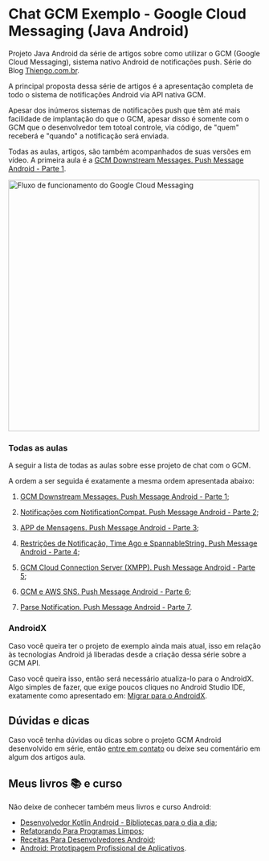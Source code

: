 # Chat GCM Exemplo - Google Cloud Messaging (Java Android)

Projeto Java Android da série de artigos sobre como utilizar o GCM (Google Cloud Messaging), sistema nativo Android de notificações push. Série do Blog [Thiengo.com.br](https://www.thiengo.com.br).

A principal proposta dessa série de artigos é a apresentação completa de todo o sistema de notificações Android via API nativa GCM.

Apesar dos inúmeros sistemas de notificações push que têm até mais facilidade de implantação do que o GCM, apesar disso é somente com o GCM que o desenvolvedor tem totoal controle, via código, de "quem" receberá e "quando" a notificação será enviada.

Todas as aulas, artigos, são também acompanhados de suas versões em vídeo. A primeira aula é a [GCM Downstream Messages. Push Message Android - Parte 1](https://www.thiengo.com.br/gcm-downstream-messages-push-message-android-parte-1).

<img src="https://www.thiengo.com.br/img/post/facebook/650-366/iomg08iiv2j4lc78upnirs2k604648e8a5670fd437a87920eeb9140b94.png" width="500" alt="Fluxo de funcionamento do Google Cloud Messaging">

### Todas as aulas

A seguir a lista de todas as aulas sobre esse projeto de chat com o GCM.

A ordem a ser seguida é exatamente a mesma ordem apresentada abaixo:

1. [GCM Downstream Messages. Push Message Android - Parte 1](https://www.thiengo.com.br/gcm-downstream-messages-push-message-android-parte-1);

2. [Notificações com NotificationCompat. Push Message Android - Parte 2](https://www.thiengo.com.br/notificacoes-com-notificationcompat-push-message-android-parte-2);

3. [APP de Mensagens. Push Message Android - Parte 3](https://www.thiengo.com.br/app-de-mensagens-push-message-android-parte-3);

4. [Restrições de Notificação, Time Ago e SpannableString. Push Message Android - Parte 4](https://www.thiengo.com.br/restricoes-de-notificacao-time-ago-e-spannablestring-push-message-android-parte-4);

5. [GCM Cloud Connection Server (XMPP). Push Message Android - Parte 5](https://www.thiengo.com.br/gcm-cloud-connection-server-xmpp-push-message-android-parte-5);

6. [GCM e AWS SNS. Push Message Android - Parte 6](https://www.thiengo.com.br/gcm-e-aws-sns-push-message-android-parte-6);

7. [Parse Notification. Push Message Android - Parte 7](https://www.thiengo.com.br/parse-notification-push-message-android-parte-7).

### AndroidX

Caso você queira ter o projeto de exemplo ainda mais atual, isso em relação às tecnologias Android já liberadas desde a criação dessa série sobre a GCM API.

Caso você queira isso, então será necessário atualiza-lo para o AndroidX. Algo simples de fazer, que exige poucos cliques no Android Studio IDE, exatamente como apresentado em: [Migrar para o AndroidX](https://developer.android.com/jetpack/androidx/migrate?hl=pt-br).

## Dúvidas e dicas

Caso você tenha dúvidas ou dicas sobre o projeto GCM Android desenvolvido em série, então [entre em contato](https://www.thiengo.com.br/contato) ou deixe seu comentário em algum dos artigos aula.

## Meus livros 📚 e curso

Não deixe de conhecer também meus livros e curso Android:

- [Desenvolvedor Kotlin Android - Bibliotecas para o dia a dia](https://www.thiengo.com.br/livro-desenvolvedor-kotlin-android);
- [Refatorando Para Programas Limpos](https://www.thiengo.com.br/livro-refatorando-para-programas-limpos);
- [Receitas Para Desenvolvedores Android](https://www.thiengo.com.br/livro-receitas-para-desenvolvedores-android);
- [Android: Prototipagem Profissional de Aplicativos](https://www.udemy.com/course/android-prototipagem-profissional-de-aplicativos/?locale=pt_BR&persist_locale=).

